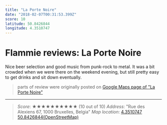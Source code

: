 ```yaml
---
title: "La Porte Noire"
date: "2018-02-07T00:31:53.399Z"
score: 10
latitude: 50.8426844
longitude: 4.3510747
---
```

# Flammie reviews: La Porte Noire

Nice beer selection and good music  from punk-rock to metal. It was a
bit crowded when we were there on the weekend evening, but still pretty
easy to get drinks and sit down eventually.

> parts of review were originally posted on [Google Maps page of
  "La Porte Noire"](https://www.google.com/maps/place//data=!4m2!3m1!1s0x0:0x483b245f312351ca)
---
> *Score*: ★★★★★★★★★★ (10 out of 10)
> *Address*: "Rue des Alexiens 67, 1000 Bruxelles, Belgia"
> *Map location*: [4.3510747 50.8426844(OpenStreetMap)](https://www.openstreetmap.org/?mlat=50.8426844&mlon=4.3510747&zoom=12)
